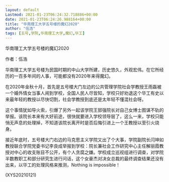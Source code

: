 ```yaml
---
layout: default
Lastmod: 2021-01-23T06:24:32.718886+00:00
date: 2021-01-23T06:24:26.988164+00:00
title: "华南理工大学五号楼的魔幻2020"
author: "伍浩"
tags: [五号,学院,华南理工大学,魔幻,华工]
---
```


华南理工大学五号楼的魔幻2020

作者：伍浩

华南理工大学五号楼为民国时期的中山大学所建，历史悠久，外观宏伟。在它所经历的一百多年间的人事，可能都没有2020年来得魔幻。

在2020年金秋十月，首先是五号楼大门左边的公共管理学院社会学教授王雨磊被一个婚外情女当事人闹到学校，全国人民人尽皆知，学校只好劝退这个华工有史以来最年轻的教授以尽快切割，社会学教授到底还是太年轻不懂混社会呀。

这个事情犹如导火索，引爆了另外一起该学院王郅强院长对自己女博士图谋不轨的举报。该院长本来有大好前途，很快就要进入学校领导层了，这么一来，学校只能悄无声息的处理掉，不知道该院长离开时是否后悔引进上一个王教授以至引火烧身。

接近年底时，五号楼大门右边的马克思主义学院又出了个大事，学院副院长闫坤如教授联合学院党委书记李良成举报到学校：院长兼社会工作研究中心主任解丽霞教授对中心的收支账目不公开，有个人贪腐之嫌。学校成立巡视组进行调查，对学院半数教职工和部分研究生进行问话，这个女豪杰对决女总裁的最终调查结果还没有出来，以华工的处理风格来推测，Nothing is impossible！

(XYS20210121)

